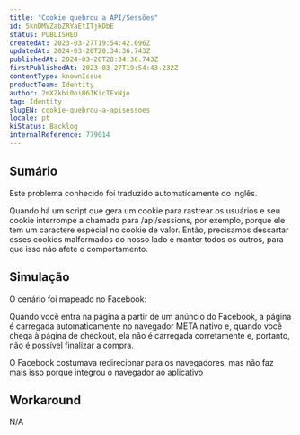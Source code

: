 ```yaml
---
title: "Cookie quebrou a API/Sessões"
id: 5knDMVZabZRYaEtITjkDbE
status: PUBLISHED
createdAt: 2023-03-27T19:54:42.696Z
updatedAt: 2024-03-20T20:34:36.743Z
publishedAt: 2024-03-20T20:34:36.743Z
firstPublishedAt: 2023-03-27T19:54:43.232Z
contentType: knownIssue
productTeam: Identity
author: 2mXZkbi0oi061KicTExNjo
tag: Identity
slugEN: cookie-quebrou-a-apisessoes
locale: pt
kiStatus: Backlog
internalReference: 779014
---
```


## Sumário

<div class="alert alert-info">
  <p>Este problema conhecido foi traduzido automaticamente do inglês.</p>
</div>


Quando há um script que gera um cookie para rastrear os usuários e seu cookie interrompe a chamada para /api/sessions, por exemplo, porque ele tem um caractere especial no cookie de valor. Então, precisamos descartar esses cookies malformados do nosso lado e manter todos os outros, para que isso não afete o comportamento.

## Simulação



O cenário foi mapeado no Facebook:

Quando você entra na página a partir de um anúncio do Facebook, a página é carregada automaticamente no navegador META nativo e, quando você chega à página de checkout, ela não é carregada corretamente e, portanto, não é possível finalizar a compra.

O Facebook costumava redirecionar para os navegadores, mas não faz mais isso porque integrou o navegador ao aplicativo

## Workaround


N/A





